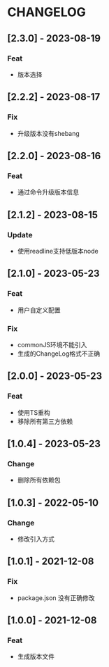 # CHANGELOG

## [2.3.0] - 2023-08-19

### Feat

- 版本选择

## [2.2.2] - 2023-08-17

### Fix

- 升级版本没有shebang

## [2.2.0] - 2023-08-16

### Feat

- 通过命令升级版本信息

## [2.1.2] - 2023-08-15

### Update

- 使用readline支持低版本node

## [2.1.0] - 2023-05-23

### Feat

- 用户自定义配置

### Fix

- commonJS环境不能引入
- 生成的ChangeLog格式不正确

## [2.0.0] - 2023-05-23

### Feat

- 使用TS重构
- 移除所有第三方依赖

## [1.0.4] - 2023-05-23

### Change

- 删除所有依赖包

## [1.0.3] - 2022-05-10

### Change

- 修改引入方式

## [1.0.1] - 2021-12-08

### Fix

- package.json 没有正确修改

## [1.0.0] - 2021-12-08

### Feat

- 生成版本文件
